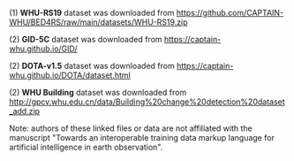 (1) **WHU-RS19** dataset was downloaded from https://github.com/CAPTAIN-WHU/BED4RS/raw/main/datasets/WHU-RS19.zip

(2) **GID-5C** dataset was downloaded from https://captain-whu.github.io/GID/

(2) **DOTA-v1.5** dataset was downloaded from  https://captain-whu.github.io/DOTA/dataset.html

(2) **WHU Building** dataset was downloaded from http://gpcv.whu.edu.cn/data/Building%20change%20detection%20dataset_add.zip

Note: authors of these linked files or data are not affiliated with the manuscript "Towards an interoperable training data markup language for artificial intelligence in earth observation".